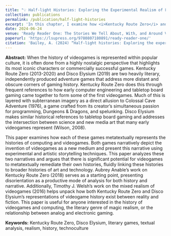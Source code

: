 ```yaml
---
title: "💡 Half-light Histories: Exploring the Experimental Realism of Kentucky Route Zero and Disco Elysium"
collection: publications
permalink: /publication/half-light-histories
excerpt: 'In this chapter, I examine how <i>Kentucky Route Zero</i> and <i>Disco Elysium</i> metatextually represent the histories of computing and videogames, using experimental storytelling to highlight their origins. By analyzing these narratives, I argue that videogames have the potential to remediate their own histories, linking them to broader histories of art and technology.'
date: 2024-06-24
venue: 'Ready Reader One: The Stories We Tell About, With, and Around Videogames'
paperurl: 'https://lsupress.org/9780807180891/ready-reader-one/'
citation: 'Bailey, A. (2024) “Half-light histories: Exploring the experimental realism of Kentucky Route Zero and Disco Elysium” In <i>Ready Reader One: The Stories We Tell About, With, and Around Videogames</i>, edited by Megan Condis and Mike Sell, Louisiana State University Press.'
---
```


<b>Abstract:</b> When the history of videogames is represented within popular culture, it is often done from a highly nostalgic perspective that highlights its most iconic characters or commercially successful games. Kentucky Route Zero (2013-2020) and Disco Elysium (2019) are two heavily literary, independently produced adventure games that address more distant and obscure corners of gaming history. Kentucky Route Zero does this through frequent references to how early computer engineering and tabletop board gaming came together to form some of the first videogames. Much of this is layered with subterranean imagery as a direct allusion to Colossal Cave Adventure (1976), a game crafted from its creator’s simultaneous passion for programming, Dungeons & Dragons, and spelunking. Disco Elysium makes similar historical references to tabletop board gaming and addresses the intersection between science and new media art that many early videogames represent (Wilson, 2008). 

This paper examines how each of these games metatextually represents the histories of computing and videogames. Both games narratively depict the invention of videogames as a new medium and present this narrative using experimental and artistic storytelling techniques. This paper analyzes these two narratives and argues that there is significant potential for videogames to metatextually remediate their own histories, fluidly linking these histories to broader histories of art and technology. Aubrey Anable’s work on Kentucky Route Zero (2018) serves as a starting point, presenting disorientation as a productive mode of analysis for both history and narrative. Additionally, Timothy J. Welsh’s work on the mixed realism of videogames (2016) helps unpack how both Kentucky Route Zero and Disco Elysium’s representations of videogame history exist between reality and fiction. This paper is useful for anyone interested in the history of videogames and computing, the literary genre of magic realism, or the relationship between analog and electronic gaming.

<b>Keywords:</b> Kentucky Route Zero, Disco Elysium, literary games, textual analysis, realism, history, technoculture
